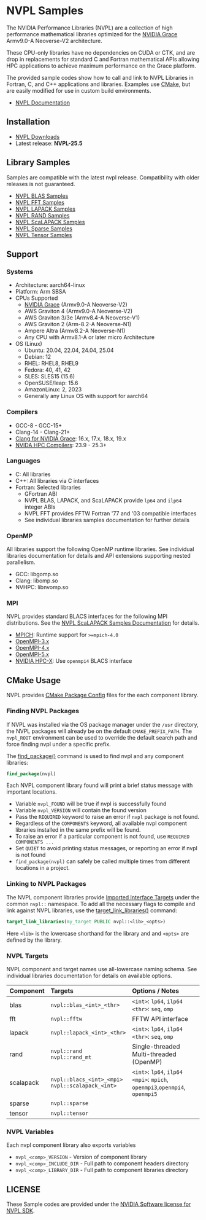 # NVPL Samples

The NVIDIA Performance Libraries (NVPL) are a collection of high performance mathematical libraries optimized for the [NVIDIA Grace](https://www.nvidia.com/en-us/data-center/grace-cpu/) Armv9.0-A Neoverse-V2 architecture.

These CPU-only libraries have no dependencies on CUDA or CTK, and are drop in replacements for standard C and Fortran mathematical APIs allowing HPC applications to achieve maximum performance on the Grace platform.

The provided sample codes show how to call and link to NVPL Libraries in Fortran, C, and C++ applications and libraries.  Examples use [CMake](#cmake-usage), but are easily modified for use in custom build environments.

* [NVPL Documentation](https://docs.nvidia.com/nvpl/)

## Installation

* [NVPL Downloads](https://developer.nvidia.com/nvpl-downloads/)
* Latest release: **NVPL-25.5**

## Library Samples

Samples are compatible with the latest nvpl release.  Compatibility with older releases is not guaranteed.

* [NVPL BLAS Samples](nvpl_blas/README.md)
* [NVPL FFT Samples](nvpl_fft/README.md)
* [NVPL LAPACK Samples](nvpl_lapack/README.md)
* [NVPL RAND Samples](nvpl_rand/README.md)
* [NVPL ScaLAPACK Samples](nvpl_scalapack/README.md)
* [NVPL Sparse Samples](nvpl_sparse/README.md)
* [NVPL Tensor Samples](nvpl_tensor/README.md)

## Support

### Systems

* Architecture: aarch64-linux
* Platform: Arm SBSA
* CPUs Supported
   * [NVIDIA Grace](https://www.nvidia.com/en-us/data-center/grace-cpu/) (Armv9.0-A Neoverse-V2)
   * AWS Graviton 4 (Armv9.0-A Neoverse-V2)
   * AWS Graviton 3/3e (Armv8.4-A Neoverse-V1)
   * AWS Graviton 2 (Arm-8.2-A Neoverse-N1)
   * Ampere Altra (Armv8.2-A Neoverse-N1)
   * Any CPU with Armv8.1-A or later micro Architecture
* OS (Linux)
   * Ubuntu: 20.04, 22.04, 24.04, 25.04
   * Debian: 12
   * RHEL: RHEL8, RHEL9
   * Fedora: 40, 41, 42
   * SLES: SLES15 (15.6)
   * OpenSUSE/leap: 15.6
   * AmazonLinux: 2, 2023
   * Generally any Linux OS with support for aarch64

### Compilers

* GCC-8 - GCC-15+
* Clang-14 - Clang-21+
* [Clang for NVIDIA Grace](https://developer.nvidia.com/grace/clang/downloads): 16.x, 17.x, 18.x, 19.x
* [NVIDA HPC Compilers](https://developer.nvidia.com/hpc-compilers): 23.9 - 25.3+

### Languages

* C: All libraries
* C++: All libraries via C interfaces
* Fortran: Selected libraries
   * GFortran ABI
   * NVPL BLAS, LAPACK, and ScaLAPACK provide `lp64` and `ilp64` integer ABIs
   * NVPL FFT provides FFTW Fortran '77 and '03 compatible interfaces
   * See individual libraries samples documentation for further details

### OpenMP
All libraries support the following OpenMP runtime libraries. See individual libraries documentation for details and API extensions supporting nested parallelism.

* GCC: libgomp.so
* Clang: libomp.so
* NVHPC: libnvomp.so

### MPI

NVPL provides standard BLACS interfaces for the following MPI distributions.  See the [NVPL ScaLAPACK Samples Documentation](nvpl_scalapack/README.md) for details.

* [MPICH](https://www.mpich.org/): Runtime support for `>=mpich-4.0`
* [OpenMPI-3.x](https://www.open-mpi.org/doc/v3.1/)
* [OpenMPI-4.x](https://www.open-mpi.org/doc/v4.1/)
* [OpenMPI-5.x](https://docs.open-mpi.org/en/v5.0.x/)
* [NVIDIA HPC-X](https://developer.nvidia.com/networking/hpc-x): Use `openmpi4` BLACS interface

## CMake Usage

NVPL provides [CMake Package
Config](https://cmake.org/cmake/help/latest/manual/cmake-packages.7.html)
files for the each component library.

### Finding NVPL Packages

If NVPL was installed via the OS package manager under the `/usr`
directory, the NVPL packages will already be on the default
`CMAKE_PREFIX_PATH`. The `nvpl_ROOT` environment can be used to override
the default search path and force finding nvpl under a specific prefix.

The
[find_package()](https://cmake.org/cmake/help/latest/command/find_package.html)
command is used to find nvpl and any component libraries:

```cmake
find_package(nvpl)
```

Each NVPL component library found will print a brief status message with
important locations.

-   Variable `nvpl_FOUND` will be true if nvpl is successfully found
-   Variable `nvpl_VERSION` will contain the found version
-   Pass the `REQUIRED` keyword to raise an error if `nvpl` package is
    not found.
-   Regardless of the `COMPONENTS` keyword, all available nvpl component
    libraries installed in the same prefix will be found.
-   To raise an error if a particular component is not found, use
    `REQUIRED COMPONENTS ...`
-   Set `QUIET` to avoid printing status messages, or reporting an error
    if nvpl is not found
-   `find_package(nvpl)` can safely be called multiple times from
    different locations in a project.

### Linking to NVPL Packages

The NVPL component libraries provide [Imported Interface
Targets](https://cmake.org/cmake/help/latest/manual/cmake-buildsystem.7.html#imported-targets)
under the common `nvpl::` namespace. To add all the necessary flags to
compile and link against NVPL libraries, use the
[target_link_libraries()](https://cmake.org/cmake/help/latest/command/target_link_libraries.html)
command:

```cmake
target_link_libraries(my_target PUBLIC nvpl::<lib>_<opts>)
```

Here `<lib>` is the lowercase shorthand for the library and and `<opts>`
are defined by the library.

### NVPL Targets

NVPL component and target names use all-lowercase naming schema. See individual
libraries documentation for details on available options.

| Component | Targets | Options / Notes  |
| :--- | :--- | :--- |
| blas | `nvpl::blas_<int>_<thr>` | `<int>`: `lp64`, `ilp64`<br>`<thr>`: `seq`, `omp` |
| fft  | `nvpl::fftw` | FFTW API interface |
| lapack | `nvpl::lapack_<int>_<thr>` | `<int>`: `lp64`, `ilp64`<br>`<thr>`: `seq`, `omp` |
| rand | `nvpl::rand`<br>`nvpl::rand_mt` | Single-threaded<br>Multi-threaded (OpenMP) |
| scalapack | `nvpl::blacs_<int>_<mpi>`<br>`nvpl::scalapack_<int>` | `<int>`: `lp64`, `ilp64`<br>`<mpi>`: `mpich`, `openmpi3`,`openmpi4`, `openmpi5` |
| sparse | `nvpl::sparse` | |
| tensor | `nvpl::tensor` | |

### NVPL Variables

Each nvpl component library also exports variables

-   `nvpl_<comp>_VERSION` - Version of component library
-   `nvpl_<comp>_INCLUDE_DIR` - Full path to component headers directory
-   `nvpl_<comp>_LIBRARY_DIR` - Full path to component libraries directory

## LICENSE

These Sample codes are provided under the [NVIDIA Software license for NVPL SDK](./LICENSE).
